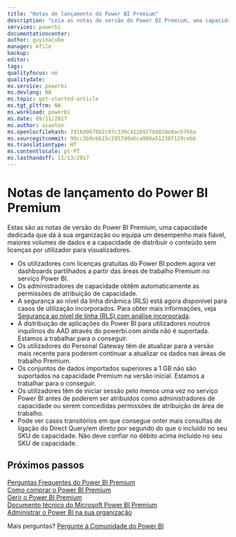 ```yaml
---
title: "Notas de lançamento do Power BI Premium"
description: "Leia as notas de versão do Power BI Premium, uma capacidade dedicada para a sua organização ou equipa."
services: powerbi
documentationcenter: 
author: guyinacube
manager: kfile
backup: 
editor: 
tags: 
qualityfocus: no
qualitydate: 
ms.service: powerbi
ms.devlang: NA
ms.topic: get-started-article
ms.tgt_pltfrm: NA
ms.workload: powerbi
ms.date: 09/11/2017
ms.author: asaxton
ms.openlocfilehash: 7d16d9676b2c97c330c4126927dd810e8ac6768a
ms.sourcegitcommit: 99cc3b9cb615c2957dde6ca908a51238f129cebb
ms.translationtype: HT
ms.contentlocale: pt-PT
ms.lasthandoff: 11/13/2017
---
```

# <a name="power-bi-premium-release-notes"></a>Notas de lançamento do Power BI Premium
Estas são as notas de versão do Power BI Premium, uma capacidade dedicada que dá à sua organização ou equipa um desempenho mais fiável, maiores volumes de dados e a capacidade de distribuir o conteúdo sem licenças por utilizador para visualizadores.

* Os utilizadores com licenças gratuitas do Power BI podem agora ver dashboards partilhados a partir das áreas de trabalho Premium no serviço Power BI.
* Os administradores de capacidade obtêm automaticamente as permissões de atribuição de capacidade.
* A segurança ao nível da linha dinâmica (RLS) está agora disponível para casos de utilização incorporados. Para obter mais informações, veja [Segurança ao nível de linha (RLS) com análise incorporada](developer/embedded-row-level-security.md).
* A distribuição de aplicações do Power BI para utilizadores noutros inquilinos do AAD através do powerbi.com ainda não é suportada. Estamos a trabalhar para o conseguir.
* Os utilizadores do Personal Gateway têm de atualizar para a versão mais recente para poderem continuar a atualizar os dados nas áreas de trabalho Premium.
* Os conjuntos de dados importados superiores a 1 GB não são suportados na capacidade Premium na versão inicial. Estamos a trabalhar para o conseguir.
* Os utilizadores têm de iniciar sessão pelo menos uma vez no serviço Power BI antes de poderem ser atribuídos como administradores de capacidade ou serem concedidas permissões de atribuição de área de trabalho.
* Pode ver casos transitórios em que consegue onter mais consultas de ligação do Direct Query/em direto por segundo do que o incluído no seu SKU de capacidade. Não deve confiar no débito acima incluído no seu SKU de capacidade.

## <a name="next-steps"></a>Próximos passos
[Perguntas Frequentes do Power BI Premium](service-premium-faq.md)  
[Como comprar o Power BI Premium](service-admin-premium-purchase.md)  
[Gerir o Power BI Premium](service-admin-premium-manage.md)  
[Documento técnico do Microsoft Power BI Premium](https://aka.ms/pbipremiumwhitepaper)  
[Administrar o Power BI na sua organização](service-admin-administering-power-bi-in-your-organization.md)  

Mais perguntas? [Pergunte à Comunidade do Power BI](https://community.powerbi.com/)

